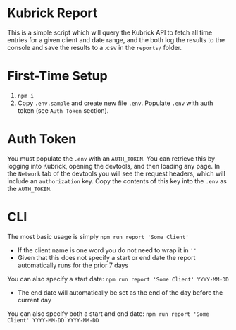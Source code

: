 # Kubrick Report

This is a simple script which will query the Kubrick API to fetch all time entries for a given client and date range, and the both log the results to the console and save the results to a .csv in the `reports/` folder.

# First-Time Setup

1. `npm i`
2. Copy `.env.sample` and create new file `.env`. Populate `.env` with auth token (see `Auth Token` section).

# Auth Token

You must populate the `.env` with an `AUTH_TOKEN`. You can retrieve this by logging into Kubrick, opening the devtools, and then loading any page. In the `Network` tab of the devtools you will see the request headers, which will include an `authorization` key. Copy the contents of this key into the `.env` as the `AUTH_TOKEN`.

# CLI

The most basic usage is simply `npm run report 'Some Client'`

- If the client name is one word you do not need to wrap it in `''`
- Given that this does not specify a start or end date the report automatically runs for the prior 7 days

You can also specify a start date: `npm run report 'Some Client' YYYY-MM-DD`

- The end date will automatically be set as the end of the day before the current day

You can also specify both a start and end date: `npm run report 'Some Client' YYYY-MM-DD YYYY-MM-DD`
